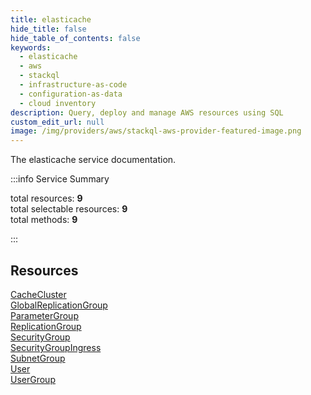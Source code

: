 ```yaml
---
title: elasticache
hide_title: false
hide_table_of_contents: false
keywords:
  - elasticache
  - aws
  - stackql
  - infrastructure-as-code
  - configuration-as-data
  - cloud inventory
description: Query, deploy and manage AWS resources using SQL
custom_edit_url: null
image: /img/providers/aws/stackql-aws-provider-featured-image.png
---
```


The elasticache service documentation.

:::info Service Summary

<div class="row">
<div class="providerDocColumn">
<span>total resources:&nbsp;<b>9</b></span><br />
<span>total selectable resources:&nbsp;<b>9</b></span><br />
<span>total methods:&nbsp;<b>9</b></span><br />
</div>
</div>

:::

## Resources
<div class="row">
<div class="providerDocColumn">
<a href="/providers/aws/elasticache/CacheCluster/">CacheCluster</a><br />
<a href="/providers/aws/elasticache/GlobalReplicationGroup/">GlobalReplicationGroup</a><br />
<a href="/providers/aws/elasticache/ParameterGroup/">ParameterGroup</a><br />
<a href="/providers/aws/elasticache/ReplicationGroup/">ReplicationGroup</a><br />
<a href="/providers/aws/elasticache/SecurityGroup/">SecurityGroup</a>
</div>
<div class="providerDocColumn">
<a href="/providers/aws/elasticache/SecurityGroupIngress/">SecurityGroupIngress</a><br />
<a href="/providers/aws/elasticache/SubnetGroup/">SubnetGroup</a><br />
<a href="/providers/aws/elasticache/User/">User</a><br />
<a href="/providers/aws/elasticache/UserGroup/">UserGroup</a>
</div>
</div>